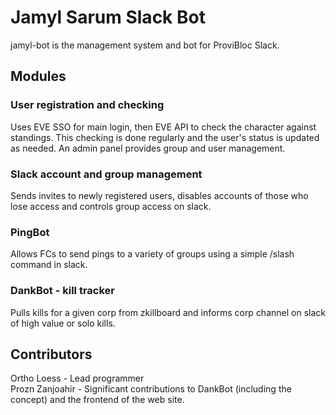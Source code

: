 # Jamyl Sarum Slack Bot

jamyl-bot is the management system and bot for ProviBloc Slack.

## Modules

### User registration and checking
Uses EVE SSO for main login, then EVE API to check the character against standings. This checking is done regularly and the user's status is updated as needed.
An admin panel provides group and user management.

### Slack account and group management
Sends invites to newly registered users, disables accounts of those who lose access and controls group access on slack.

### PingBot
Allows FCs to send pings to a variety of groups using a simple /slash command in slack.

### DankBot - kill tracker
Pulls kills for a given corp from zkillboard and informs corp channel on slack of high value or solo kills.

## Contributors
Ortho Loess - Lead programmer  
Prozn Zanjoahir - Significant contributions to DankBot (including the concept) and the frontend of the web site.
